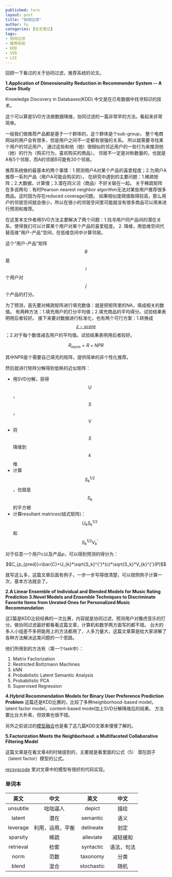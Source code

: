 ```yaml
---
published: ture
layout: post
title: "协同过滤"
author: Yu
categories: [论文笔记]
tags:
- 协同过滤
- 推荐系统
- KDD
- SVD
- LSI
---
```


回顾一下看过的关于协同过滤，推荐系统的论文。


**1.Application of Dimensionality Reduction in Recommender System -- A Case Study**

Knowledge Discovery in Databases(KDD) 中文是在已有数据中找寻知识的技术。

这个可以算是SVD方法做数据降维，协同过滤的一篇非常早的方法。看起来非常简单。

一般我们做推荐产品都是基于一个群体的，这个群体是个sub-group，
整个电商网站的用户会有很多，但是用户之间不一定都有很强的关系。
所以就需要寻找某个用户的邻近用户，
通过这些和他（她）很相似的邻近用户的一些行为来推测他（她）的行为（购买行为，喜欢购买的商品）。
邻居不一定是对称数量的，也就是A有5个邻居，而A的邻居B可能有20个邻居。

推荐系统做的最基本的两个事情：1.预测用户A对某个产品的喜爱程度；2.为用户A推荐一系列产品（用户A可能会购买的）。
在研究中遇到的主要问题：1.稀疏矩阵；2.大数据，计算慢；3.潜在同义词（商品）不好关联在一起。
关于稀疏矩阵在多说两句：有时Pearson nearest neighbor algorithm无法对某些用户推荐很多商品，这时因为存在reduced coverage问题。
如果相似度阈值取得较高，那么用户的邻居空间就会很小，所以在很小的邻居空间里可能就没有很多商品可以用来进行预测和推荐。

在这里本文作者用SVD方法主要解决了两个问题：1.找寻用户同产品间的潜在关系，使得我们可以计算某个用户对某个产品的喜爱程度。
2. 降维，用低维空间代替高维“用户-产品”空间，在低维空间中计算邻居。

这个“用户-产品”矩阵$$R$$是$$i$$个用户对$$j$$个产品的打分。


为了预测，首先要对稀疏矩阵进行填充数值：就是把矩阵里的NA，填成相关的数值。
有两种方法：1.填充用户的打分平均值；2.填充商品的平均得分。试验结果表明用后者较好。
接下来要对数据进行标准化，也有两个可行方案：1.转换成[$$z-score$$](https://en.wikipedia.org/wiki/Standard_score)；2.对于每个数值减去用户的平均值。试验结果表明用后者较好。

$$R_{norm}=R+NPR$$

其中NPR是个需要自己填充的矩阵，提供简单的非个性化推荐。

然后就进行矩阵分解得到低秩的近似矩阵：

- 用SVD分解，获得$$U$$，$$S$$，$$V$$
- 将$$S$$降维到$$k$$维
- 计算$$S_{k}^{1/2}$$，也就是$$S_{k}$$的平方根
- 计算resultant matrices(结式矩阵)：$$U_{k}S_{k}^{1/2}$$和$$S_{k}^{1/2}V_{k}^{'}$$

对于任意一个用户c以及产品p，可以得到预测的得分为：

$$C_{p_{pred}}=\bar{C}+U_{k}*\sqrt{S_k}^{'}*(c)*\sqrt{S_k}*V_{k}^{'}(P)$$


就写这么多，这篇文章后面有例子，一步一步写得很清楚，可以按照例子计算一次，基本方法就会了。


**2.A Linear Ensemble of Individual and Blended Models for Music Rating Prediction**
**3.Novel Models and Ensemble Techniques to Discriminate Favorite Items from Unrated Ones for Personalized Music Recommendation**

这2篇是KDD比较经典的一次比赛，内容就是协同过滤，预测用户对雅虎音乐的打分。做协同过滤最好都看看这篇文章，计算机和数学两方面写的都不错。
台大的多人小组差不多把能用上的方法都用了，人多力量大，这篇文章算是给大家讲解了各种方法解决这类问题的一个思路。

他们所用到的方法有（第一个task中）：

1. Matrix Factorization
2. Restricted Boltzmann Machines
3. kNN
4. Probabilistic Latent Semantic Analysis
5. Probabilistic PCA
6. Supervised Regression

**4.Hybrid Recommendation Models for Binary User Preference Prediction Problem**
这篇还是KDD比赛的，比较了多种neighborhood-based model，latent factor model，content-based model加上SVD分解降维后的结果。
方法要比台大朴素，但效果也很不错。

另外之前说过的[模型融合](http://yulijia.net/cn/机器学习/2012/04/06/model-ensemble.html)也是看了这几篇KDD文章来慢慢了解的。

**5.Factorization Meets the Neighborhood: a Multifaceted Collaborative Filtering Model**

这篇文章是在看文章4的时候提到的，主要就是看里面的公式（5） 潜在因子（latent factor）模型的公式。

[recsyscode](https://code.google.com/archive/p/recsyscode/) 里对文章中的模型有很好的代码实现。



### 单词本

|英文|中文|英文|中文|
|:----:|:----:|:----:|:----:|
|unsubtle|咄咄逼人|depict|描绘|
|latent|潜在|semantic|语义|
|leverage|利用，运用，平衡|delineate|划定|
|sparsity|稀疏|alleviate|减轻缓和|
|retrieval|检索|syntactic|语法，句法|
|norm|范数|taxonomy|分类|
|blend|混合|stochastic|随机|

